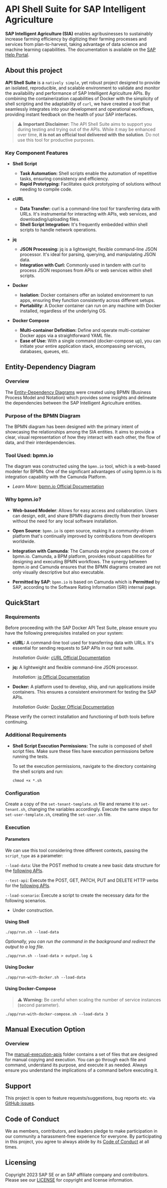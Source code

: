 # API Shell Suite for SAP Intelligent Agriculture

**SAP Intelligent Agriculture (SIA)** enables agribusinesses to sustainably increase farming efficiency by digitizing their farming processes and services from plan-to-harvest, taking advantage of data science and machine learning capabilities. The documentation is available on the [SAP Help Portal](https://help.sap.com/docs/SAP_INTELLIGENT_AGRICULTURE).

## About this project

**API Shell Suite** is a `natively simple`, yet robust project designed to provide an isolated, reproducible, and scalable environment to validate and monitor the availability and performance of SAP Intelligent Agriculture APIs. By combining the containerization capabilities of Docker with the simplicity of shell scripting and the adaptability of `curl`, we have created a tool that seamlessly integrates into your development and operational workflows, providing instant feedback on the health of your SAP interfaces.

> ⚠️ **Important Disclaimer:** The API Shell Suite aims to support you during testing and trying out of the APIs. While it may be enhanced over time, **it is not an official tool delivered with the solution**. Do not use this tool for productive purposes.

### Key Component Features

- **Shell Script**
  - **Task Automation:** Shell scripts enable the automation of repetitive tasks, ensuring consistency and efficiency.
  - **Rapid Prototyping:** Facilitates quick prototyping of solutions without needing to compile code.

- **cURL**
  - **Data Transfer:** curl is a command-line tool for transferring data with URLs. It's instrumental for interacting with APIs, web services, and downloading/uploading files.
  - **Shell Script Integration:** It's frequently embedded within shell scripts to handle network operations.

- **jq**
  - **JSON Processing:** jq is a lightweight, flexible command-line JSON processor. It's ideal for parsing, querying, and manipulating JSON data.
  - **Integration with Curl:** Commonly used in tandem with curl to process JSON responses from APIs or web services within shell scripts.

- **Docker**
  - **Isolation**: Docker containers offer an isolated environment to run apps, ensuring they function consistently across different setups.
  - **Portability**: A Docker container can run on any machine with Docker installed, regardless of the underlying OS.

- **Docker Compose**
  - **Multi-container Definition:** Define and operate multi-container Docker apps via a straightforward YAML file.
  - **Ease of Use:** With a single command (docker-compose up), you can initiate your entire application stack, encompassing services, databases, queues, etc.

## Entity-Dependency Diagram

### Overview

The [Entity-Dependency Diagrams](diagrams/entity-dependency.svg) were created using BPMN (Business Process Model and Notation) which provides some insights and delineate the dependencies between the SAP Intelligent Agriculture entities.

### Purpose of the BPMN Diagram

The BPMN diagram has been designed with the primary intent of showcasing the relationships among the SIA entities. It aims to provide a clear, visual representation of how they interact with each other, the flow of data, and their interdependencies.

### Tool Used: bpmn.io

The diagram was constructed using the `bpmn.io` tool, which is a web-based modeler for BPMN. One of the significant advantages of using bpmn.io is its integration capability with the Camunda Platform. 
- *Learn More:* [bpmn.io Official Documentation](https://bpmn.io/toolkit/bpmn-js/)

### Why bpmn.io?

- **Web-based Modeler**: Allows for easy access and collaboration. Users can design, edit, and share BPMN diagrams directly from their browser without the need for any local software installation.
  
- **Open Source**: `bpmn.io` is open source, making it a community-driven platform that's continually improved by contributions from developers worldwide.
  
- **Integration with Camunda**: The Camunda engine powers the core of bpmn.io. Camunda, a BPM platform, provides robust capabilities for designing and executing BPMN workflows. The synergy between bpmn.io and Camunda ensures that the BPMN diagrams created are not only visually descriptive but also executable.

- **Permitted by SAP**: `bpmn.io` is based on Camunda which is **Permitted** by SAP, according to the Software Rating Information (SRI) internal page.

## QuickStart

### Requirements

Before proceeding with the SAP Docker API Test Suite, please ensure you have the following prerequisites installed on your system:

- **cURL:** A command-line tool used for transferring data with URLs. It's essential for sending requests to SAP APIs in our test suite.
  
  *Installation Guide:* [cURL Official Documentation](https://curl.se/docs/install.html)

- **jq:** A lightweight and flexible command-line JSON processor.

  *Installation:* [jq Official Documentation](https://stedolan.github.io/jq/download/)

- **Docker:** A platform used to develop, ship, and run applications inside containers. This ensures a consistent environment for testing the SAP APIs.

  *Installation Guide:* [Docker Official Documentation](https://docs.docker.com/get-docker/)

Please verify the correct installation and functioning of both tools before continuing.

### Additional Requirements

- **Shell Script Execution Permissions:** The suite is composed of shell script files. Make sure these files have execution permissions before running the tests.

  To set the execution permissions, navigate to the directory containing the shell scripts and run:

  ```
  chmod +x *.sh
  ```
### Configuration

Create a copy of the `set-tenant-template.sh` file and rename it to `set-tenant.sh`, changing the variables accordingly. Execute the same steps for `set-user-template.sh`, creating the `set-user.sh` file.

### Execution

#### Parameters

We can use this tool considering three different contexts, passing the `script_type` as a parameter:

`--load-data`: Use the POST method to create a new basic data structure for the [following APIs](app/data-apis).

`--test-api`: Execute the POST, GET, PATCH, PUT and DELETE HTTP verbs for the [following APIs](app/test-apis).

`--load-scenario`: Execute a script to create the necessary data for the following scenarios.
- Under construction.

#### Using Shell

```
./app/run.sh --load-data
```
*Optionally, you can run the command in the background and redirect the output to a log file.*

```
./app/run.sh --load-data > output.log &
```

#### Using Docker

```
./app/run-with-docker.sh --load-data
```

#### Using Docker-Compose

> ⚠️ **Warning:** Be careful when scaling the number of service instances (second parameter).

```
./app/run-with-docker-compose.sh --load-data 3
```

## Manual Execution Option

### Overview

The [manual-execution-apis](app/manual-execution-apis) folder contains a set of files that are designed for manual copying and execution. You can go through each file and command, understand its purpose, and execute it as needed. Always ensure you understand the implications of a command before executing it.

## Support

This project is open to feature requests/suggestions, bug reports etc. via [GitHub issues](https://github.com/sap-contributions/api-shell-suite/issues).

## Code of Conduct

We as members, contributors, and leaders pledge to make participation in our community a harassment-free experience for everyone. By participating in this project, you agree to always abide by its [Code of Conduct](https://github.com/SAP/.github/blob/main/CODE_OF_CONDUCT.md) at all times.

## Licensing

Copyright 2023 SAP SE or an SAP affiliate company and contributors. Please see our [LICENSE](LICENSE) for copyright and license information. 
